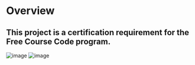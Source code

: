 # Overview
This project is a certification requirement for the Free Course Code program.
-
![image](https://github.com/betoniochristian/Technical-Documentation/assets/174162899/b83b35c9-6677-4cfd-8183-b9519dfca6f8)
![image](https://github.com/betoniochristian/Technical-Documentation/assets/174162899/6fd8a7bd-5511-48de-bee0-c966c9b4f734)
